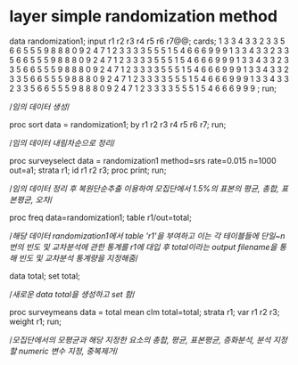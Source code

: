 # layer simple randomization method
data randomization1;
input r1 r2 r3 r4 r5 r6 r7@@;
cards;
1 3 3 4 3 3 2 3 3 5 6 6 5 5 5 9 8 8 8 0 9 2 4 7 1 2 3 3 3 3 5 5 5 1 5 4 6 6 6 9 9 9 
1 3 3 4 3 3 2 3 3 5 6 6 5 5 5 9 8 8 8 0 9 2 4 7 1 2 3 3 3 3 5 5 5 1 5 4 6 6 6 9 9 9
1 3 3 4 3 3 2 3 3 5 6 6 5 5 5 9 8 8 8 0 9 2 4 7 1 2 3 3 3 3 5 5 5 1 5 4 6 6 6 9 9 9
1 3 3 4 3 3 2 3 3 5 6 6 5 5 5 9 8 8 8 0 9 2 4 7 1 2 3 3 3 3 5 5 5 1 5 4 6 6 6 9 9 9
1 3 3 4 3 3 2 3 3 5 6 6 5 5 5 9 8 8 8 0 9 2 4 7 1 2 3 3 3 3 5 5 5 1 5 4 6 6 6 9 9 9
;
run;

/*임의 데이터 생성*/

proc sort data = randomization1;
by r1 r2 r3 r4 r5 r6 r7;
run;

/*임의 데이터 내림차순으로 정리*/

proc surveyselect data = randomization1 method=srs rate=0.015 n=1000 out=a1;
strata r1;
id r1 r2 r3;
proc print;
run;

/*임의 데이터 정리 후 복원단순추출 이용하여 모집단에서 1.5%의 표본의 평균, 총합, 표본평균, 오차*/

proc freq data=randomization1;
table r1/out=total;

/*해당 데이터 randomization1에서 table 'r1'을 부여하고 이는 각 테이블들에 단일~n번의 빈도 및 교차분석에 관한 통계를 r1에 대입 후
total이라는 output filename을 통해 빈도 및 교차분석 통계량을 지정해줌*/

data total;
set total;

/*새로운 data total을 생성하고 set 함*/

proc surveymeans data = total mean clm total=total;
strata r1;
var r1 r2 r3;
weight r1;
run;

/*모집단에서의 모평균과 해당 지정한 요소의 총합, 평균, 표본평균, 층화분석, 분석 지정할 numeric 변수 지정, 중복제거*/

